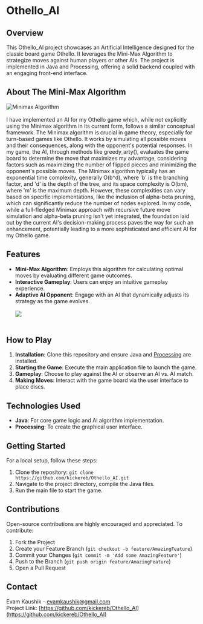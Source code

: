 # Othello_AI

## Overview
This Othello_AI project showcases an Artificial Intelligence designed for the classic board game Othello. It leverages the Mini-Max Algorithm to strategize moves against human players or other AIs. The project is implemented in Java and Processing, offering a solid backend coupled with an engaging front-end interface.

## About The Mini-Max Algorithm
![Minimax Algorithm](https://upload.wikimedia.org/wikipedia/commons/6/6f/Minimax.svg)<br></br>
I have implemented an AI for my Othello game which, while not explicitly using the Minimax algorithm in its current form, follows a similar conceptual framework. The Minimax algorithm is crucial in game theory, especially for turn-based games like Othello. It works by simulating all possible moves and their consequences, along with the opponent's potential responses. In my game, the AI, through methods like greedy_arty(), evaluates the game board to determine the move that maximizes my advantage, considering factors such as maximizing the number of flipped pieces and minimizing the opponent's possible moves. The Minimax algorithm typically has an exponential time complexity, generally O(b^d), where 'b' is the branching factor, and 'd' is the depth of the tree, and its space complexity is O(bm), where 'm' is the maximum depth. However, these complexities can vary based on specific implementations, like the inclusion of alpha-beta pruning, which can significantly reduce the number of nodes explored. In my code, while a full-fledged Minimax approach with recursive future move simulation and alpha-beta pruning isn't yet integrated, the foundation laid out by the current AI's decision-making process paves the way for such an enhancement, potentially leading to a more sophisticated and efficient AI for my Othello game.

## Features
- **Mini-Max Algorithm**: Employs this algorithm for calculating optimal moves by evaluating different game outcomes.
- **Interactive Gameplay**: Users can enjoy an intuitive gameplay experience.
- **Adaptive AI Opponent**: Engage with an AI that dynamically adjusts its strategy as the game evolves.
<br></br>
![](https://github.com/kickereb/Othello_AI/blob/master/src/Othello_AI_MinMax%20(1).gif)<br></br>
## How to Play
1. **Installation**: Clone this repository and ensure Java and [Processing](https://processing.org/) are installed.
2. **Starting the Game**: Execute the main application file to launch the game.
3. **Gameplay**: Choose to play against the AI or observe an AI vs. AI match.
4. **Making Moves**: Interact with the game board via the user interface to place discs.

## Technologies Used
- **Java**: For core game logic and AI algorithm implementation.
- **Processing**: To create the graphical user interface.

## Getting Started
For a local setup, follow these steps:
1. Clone the repository:
```git clone https://github.com/kickereb/Othello_AI.git```
2. Navigate to the project directory, compile the Java files.
3. Run the main file to start the game.

## Contributions
Open-source contributions are highly encouraged and appreciated. To contribute:
1. Fork the Project
2. Create your Feature Branch (`git checkout -b feature/AmazingFeature`)
3. Commit your Changes (`git commit -m 'Add some AmazingFeature'`)
4. Push to the Branch (`git push origin feature/AmazingFeature`)
5. Open a Pull Request

## Contact
Evam Kaushik - evamkaushik@gmail.com  
Project Link: [https://github.com/kickereb/Othello_AI](https://github.com/kickereb/Othello_AI)
